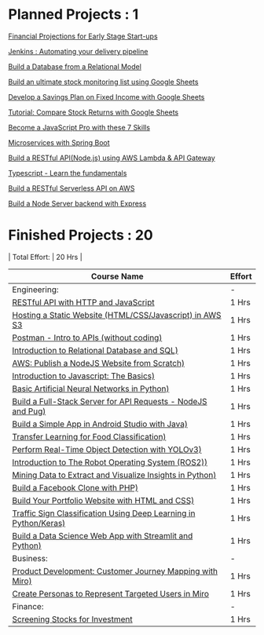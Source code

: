# Planned Projects : 1

   [Financial Projections for Early Stage Start-ups]( https://www.coursera.org/projects/financial-projections-startups )
   
   [Jenkins : Automating your delivery pipeline]( https://www.coursera.org/projects/cicd-using-jenkins )
   
   [Build a Database from a Relational Model]( https://www.coursera.org/projects/build-a-database-from-a-relational-model )
      
   [Build an ultimate stock monitoring list using Google Sheets]( https://www.coursera.org/projects/build-stock-monitoring-google-sheets )
         
   [Develop a Savings Plan on Fixed Income with Google Sheets]( https://www.coursera.org/projects/fixed-income-savings-plan-with-google-sheets )
            
   [Tutorial: Compare Stock Returns with Google Sheets]( https://www.coursera.org/projects/compare-stock-returns-google-sheets )
               
   [Become a JavaScript Pro with these 7 Skills]( https://www.coursera.org/projects/become-a-js-pro-7-skills )
                  
   [Microservices with Spring Boot]( https://www.coursera.org/projects/microservices-with-spring-boot )
                     
   [Build a RESTful API(Node.js) using AWS Lambda & API Gateway]( https://www.coursera.org/projects/aws-lambda-api-gateway-nodejs )
                     
   [Typescript - Learn the fundamentals]( https://www.coursera.org/projects/rudi-hinds-typescript-learn-fundamentals )
                     
   [Build a RESTful Serverless API on AWS]( https://www.coursera.org/projects/restful-serverless-api-on-aws )
                     
   [Build a Node Server backend with Express]( https://www.coursera.org/projects/build-node-server-backend-express )

# Finished Projects : 20 

| Total Effort: | 20 Hrs | 

| Course Name | Effort |
| --- | --- |
| Engineering: | - | 
| [RESTful API with HTTP and JavaScript]( https://www.coursera.org/projects/restful-api-http-javascript ) | 1 Hrs |
| [Hosting a Static Website (HTML/CSS/Javascript) in AWS S3]( https://www.coursera.org/account/accomplishments/verify/UCT4THAFKDV4 ) | 1 Hrs |
| [Postman - Intro to APIs (without coding)]( https://www.coursera.org/projects/laura-gemmell-intro-postman-apis ) | 1 Hrs |
| [Introduction to Relational Database and SQL)]( https://www.coursera.org/projects/introduction-to-relational-database-and-sql ) | 1 Hrs |
| [AWS: Publish a NodeJS Website from Scratch)]( https://www.coursera.org/projects/aws-publish-nodejs-website-from-scratch ) | 1 Hrs |
| [Introduction to Javascript: The Basics)]( https://www.coursera.org/projects/intro-to-javascript-the-basics ) | 1 Hrs |
| [Basic Artificial Neural Networks in Python)]( https://www.coursera.org/projects/basic-artificial-neural-networks-in-python ) | 1 Hrs |
| [Build a Full-Stack Server for API Requests - NodeJS and Pug)]( https://www.coursera.org/projects/basic-server-nodejs ) | 1 Hrs |
| [Build a Simple App in Android Studio with Java)]( https://www.coursera.org/projects/build-app-android-studio-java ) | 1 Hrs |
| [Transfer Learning for Food Classification)]( https://www.coursera.org/projects/transfer-learning-food-classification ) | 1 Hrs |
| [Perform Real-Time Object Detection with YOLOv3)]( https://www.coursera.org/projects/real-time-object-detection-yolo ) | 1 Hrs |
| [Introduction to The Robot Operating System (ROS2))]( https://www.coursera.org/projects/ros2-intro ) | 1 Hrs |
| [Mining Data to Extract and Visualize Insights in Python)]( https://www.coursera.org/projects/data-mining-visualization-in-python ) | 1 Hrs |
| [Build a Facebook Clone with PHP)]( https://www.coursera.org/projects/build-facebook-clone-php ) | 1 Hrs |
| [Build Your Portfolio Website with HTML and CSS)]( https://www.coursera.org/projects/build-portfolio-website-html-css ) | 1 Hrs | 
| [Traffic Sign Classification Using Deep Learning in Python/Keras)]( https://www.coursera.org/projects/traffic-sign-classification-deep-learning ) | 1 Hrs |
| [Build a Data Science Web App with Streamlit and Python)]( https://www.coursera.org/projects/data-science-streamlit-python ) | 1 Hrs |
| Business: | - | 
| [Product Development: Customer Journey Mapping with Miro)]( https://www.coursera.org/projects/customer-journey-mapping-miro ) | 1 Hrs |
| [Create Personas to Represent Targeted Users in Miro]( https://www.coursera.org/projects/create-personas-represent-targeted-users-miro ) | 1 Hrs | 
| Finance: | - | 
| [Screening Stocks for Investment]( https://www.coursera.org/projects/screening-stocks-investment ) | 1 Hrs |


